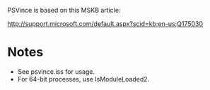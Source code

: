 PSVince is based on this MSKB article:

http://support.microsoft.com/default.aspx?scid=kb;en-us;Q175030 

# Notes
* See psvince.iss for usage.
* For 64-bit processes, use IsModuleLoaded2.